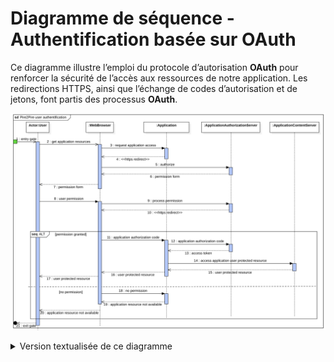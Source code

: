 # Diagramme de séquence - Authentification basée sur OAuth

Ce diagramme illustre l’emploi du protocole d’autorisation **OAuth** pour renforcer la sécurité de l’accès aux ressources de notre application. Les redirections HTTPS, ainsi que l’échange de codes d’autorisation et de jetons, font partis des processus **OAuth**.

![Représentation UML-Diagramme de séquence - authentification](../Assets/Images/AuthentificationSequenceDiagram.png)

<details>
<summary>Version textualisée de ce diagramme</summary>

### Participants

- **Utilisateur** : La personne qui souhaite accéder à l'application.
- **Navigateur Web** : Le programme utilisé par l'utilisateur pour interagir avec l'application.
- **Application** : Le logiciel que l'utilisateur cherche à utiliser.
- **Serveur d'Autorisation** : Le système qui vérifie si l'utilisateur a le droit d'accéder à certaines parties de l'application et qui accorde ces accès.
- **Serveur de Contenu** : Le système qui stocke les informations auxquelles l'utilisateur essaie d'accéder.

### Flux du Processus

1. **Point de départ** : Là où l'utilisateur commence son action.
2. **Demander des ressources** : L'utilisateur demande, via son navigateur, à accéder aux contenus de l'application.
3. **Demande d'accès à l'application** : Le navigateur envoie une demande pour accéder à l'application.
4. **Redirection sécurisée** : L'application redirige le navigateur vers le serveur qui gère les autorisations.
5. **Autorisation** : Le serveur qui gère les autorisations reçoit la demande.
6. **Formulaire de permission** : Ce serveur envoie un formulaire pour demander la permission de l'utilisateur.
7. **Affichage du formulaire** : Le formulaire est montré à l'utilisateur.
8. **Donner la permission** : L'utilisateur donne son accord via le formulaire.

### Gestion des Alternatives

- **Traitement de la permission** :

  - **Si l'accord est donné, le processus continue**

    9. **Traitement de la permission** : Le serveur traite l'accord donné par l'utilisateur.
    10. **Redirection sécurisée** : Le navigateur est redirigé vers l'application avec un code spécial d'autorisation.
    11. **Code d'autorisation de l'application** : L'application reçoit ce code.
    12. **Envoi du code d'autorisation au serveur** : L'application envoie ce code au serveur d'autorisation.
    13. **Jeton d'accès** : Le serveur envoie un jeton qui permet d'accéder aux informations protégées.
    14. **Accès aux informations protégées** : L'application utilise ce jeton pour demander l'accès aux informations protégées stockées sur le serveur de contenu.
    15. **Ressources protégées de l'utilisateur** : Le serveur de contenu envoie les informations protégées à l'application.
    16. **Livraison des informations protégées** : Les informations sont fournies à l'utilisateur.
    17. **Ressources de l'utilisateur protégées et délivrées** : Les ressources protégées sont finalement rendues accessibles à l'utilisateur.

  - **Si l'accord n'est pas donné, le processus échoue** :

    18. **Aucune permission accordée** : L'accès n'est pas autorisé.
    19. **Ressource non disponible** : L'application indique que la ressource demandée n'est pas accessible.
    20. **Affichage de la ressource non disponible** : Le navigateur affiche un message indiquant que la ressource n'est pas accessible.

21. **Fin du processus** : Le processus se termine, que l'utilisateur ait ou non obtenu l'accès.
</details>
